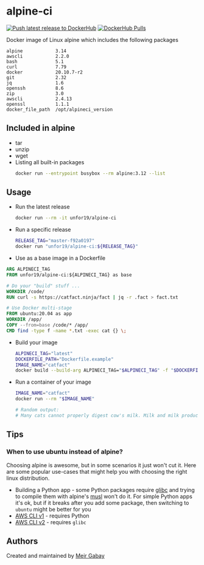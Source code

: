 # alpine-ci

[![Push latest release to DockerHub](https://github.com/unfor19/alpine-ci/workflows/Push%20latest%20release%20to%20DockerHub/badge.svg)](https://github.com/unfor19/alpine-ci/actions?query=workflow%3A%22Push+latest+release+to+DockerHub%22)
[![DockerHub Pulls](https://img.shields.io/docker/pulls/unfor19/alpine-ci.svg)](https://hub.docker.com/r/unfor19/alpine-ci)

Docker image of Linux alpine which includes the following packages

<!-- replacer_start -->

```
alpine            3.14
awscli            2.2.0
bash              5.1
curl              7.79
docker            20.10.7-r2
git               2.32
jq                1.6
openssh           8.6
zip               3.0
awscli            2.4.13
openssl           1.1.1
docker_file_path  /opt/alpineci_version
```

<!-- replacer_end -->

## Included in alpine

- tar
- unzip
- wget
- Listing all built-in packages 
  ```bash
  docker run --entrypoint busybox --rm alpine:3.12 --list
  ```

## Usage

- Run the latest release

  ```bash
  docker run --rm -it unfor19/alpine-ci
  ```

- Run a specific release
  ```bash
  RELEASE_TAG="master-f92a0197"
  docker run "unfor19/alpine-ci:${RELEASE_TAG}"
  ```

- Use as a base image in a Dockerfile

```dockerfile
ARG ALPINECI_TAG
FROM unfor19/alpine-ci:${ALPINECI_TAG} as base

# Do your "build" stuff ...
WORKDIR /code/
RUN curl -s https://catfact.ninja/fact | jq -r .fact > fact.txt

# Use Docker multi-stage
FROM ubuntu:20.04 as app
WORKDIR /app/
COPY --from=base /code/* /app/
CMD find -type f -name *.txt -exec cat {} \;
```

- Build your image

  ```bash
  ALPINECI_TAG="latest"
  DOCKERFILE_PATH="Dockerfile.example"
  IMAGE_NAME="catfact"
  docker build --build-arg ALPINECI_TAG="$ALPINECI_TAG" -f "$DOCKERFILE_PATH" -t "$IMAGE_NAME" .
  ```

- Run a container of your image
  ```bash
  IMAGE_NAME="catfact"
  docker run --rm "$IMAGE_NAME"
  
  # Random output:
  # Many cats cannot properly digest cow's milk. Milk and milk products give them diarrhea.
  ```

## Tips

### When to use **ubuntu** instead of alpine?

Choosing alpine is awesome, but in some scenarios it just won't cut it. Here are some popular use-cases that might help you with choosing the right linux distribution.

- Building a Python app - some Python packages require [glibc](https://www.gnu.org/software/libc/) and trying to compile them with alpine's [musl](https://www.musl-libc.org/) won't do it. For simple Python apps it's ok, but if it breaks after you add some package, then switching to `ubuntu` might be better for you
- [AWS CLI v1](https://docs.aws.amazon.com/cli/latest/userguide/install-linux.html#install-linux-prereqs) - requires Python
- [AWS CLI v2](https://github.com/aws/aws-cli/issues/4971) - requires `glibc`

## Authors

Created and maintained by [Meir Gabay](https://github.com/unfor19)